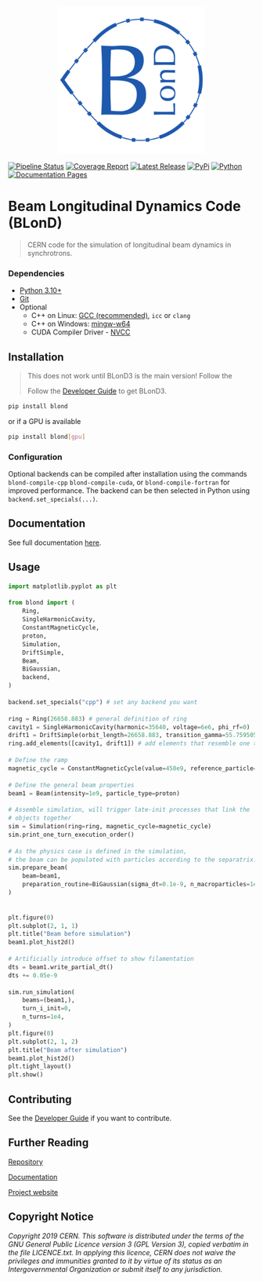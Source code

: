 <div align="center">
<img src="BLonD2_centered.png" alt="drawing" width="300"/>
</div>

[![Pipeline Status](https://gitlab.cern.ch/blond/BLonD/badges/blonder/pipeline.svg)](https://gitlab.cern.ch/blond/BLonD/-/commits/blonder) [![Coverage Report](https://gitlab.cern.ch/blond/BLonD/badges/blonder/coverage.svg)](https://gitlab.cern.ch/blond/BLonD/-/commits/blonder) [![Latest Release](https://gitlab.cern.ch/blond/BLonD/-/badges/release.svg)](https://gitlab.cern.ch/blond/BLonD/-/releases) [![PyPi](https://img.shields.io/pypi/v/blond.svg)](https://pypi.org/project/blond/) [![Python](https://img.shields.io/badge/python-3.10%20%7C%203.11%20%7C%203.12-blue)](https://www.python.org) [![Documentation Pages](https://img.shields.io/badge/docs-sphinx-blue)](https://blond-code.docs.cern.ch/)


# Beam Longitudinal Dynamics Code (BLonD)




> CERN code for the simulation of longitudinal beam dynamics in
synchrotrons.


### Dependencies

* [Python 3.10+](https://www.python.org/downloads/)
* [Git](https://git-scm.com/)
* Optional
    * C++ on Linux: [GCC (recommended)](https://gcc.gnu.org/install/), `icc` or `clang`
    * C++ on Windows: [mingw-w64](https://winlibs.com/#download-release)
    * CUDA Compiler Driver - [NVCC](https://docs.nvidia.com/cuda/cuda-compiler-driver-nvcc/)


## Installation
> This does not work until BLonD3 is the main version! Follow the
>
> Follow the [Developer Guide](CONTRIBUTING.md) to get BLonD3.
```bash
pip install blond
```
or if a GPU is available
```bash
pip install blond[gpu]
```

### Configuration
Optional backends can be compiled after installation using the commands `blond-compile-cpp` `blond-compile-cuda`,
or `blond-compile-fortran` for improved performance. The backend can be then selected in Python using ```backend.set_specials(...)```.

## Documentation
See full documentation [here](https://blond-code.docs.cern.ch/).


## Usage

```python
import matplotlib.pyplot as plt

from blond import (
    Ring,
    SingleHarmonicCavity,
    ConstantMagneticCycle,
    proton,
    Simulation,
    DriftSimple,
    Beam,
    BiGaussian,
    backend,
)

backend.set_specials("cpp") # set any backend you want

ring = Ring(26658.883) # general definition of ring
cavity1 = SingleHarmonicCavity(harmonic=35640, voltage=6e6, phi_rf=0)
drift1 = DriftSimple(orbit_length=26658.883, transition_gamma=55.759505)
ring.add_elements([cavity1, drift1]) # add elements that resemble one turn

# Define the ramp
magnetic_cycle = ConstantMagneticCycle(value=450e9, reference_particle=proton)

# Define the general beam properties
beam1 = Beam(intensity=1e9, particle_type=proton)

# Assemble simulation, will trigger late-init processes that link the
# objects together
sim = Simulation(ring=ring, magnetic_cycle=magnetic_cycle)
sim.print_one_turn_execution_order()

# As the physics case is defined in the simulation,
# the beam can be populated with particles according to the separatrix.
sim.prepare_beam(
    beam=beam1,
    preparation_routine=BiGaussian(sigma_dt=0.1e-9, n_macroparticles=1e6),
)


plt.figure(0)
plt.subplot(2, 1, 1)
plt.title("Beam before simulation")
beam1.plot_hist2d()

# Artificially introduce offset to show filamentation
dts = beam1.write_partial_dt()
dts += 0.05e-9

sim.run_simulation(
    beams=(beam1,),
    turn_i_init=0,
    n_turns=1e4,
)
plt.figure(0)
plt.subplot(2, 1, 2)
plt.title("Beam after simulation")
beam1.plot_hist2d()
plt.tight_layout()
plt.show()
```

## Contributing

See the [Developer Guide](CONTRIBUTING.md) if you want to contribute.

## Further Reading

[Repository](https://gitlab.cern.ch/blond/BLonD)

[Documentation](https://blond-code.docs.cern.ch/)

[Project website](http://blond.web.cern.ch)



## Copyright Notice

*Copyright 2019 CERN. This software is distributed under the terms of the
GNU General Public Licence version 3 (GPL Version 3), copied verbatim in
the file LICENCE.txt. In applying this licence, CERN does not waive the
privileges and immunities granted to it by virtue of its status as an
Intergovernmental Organization or submit itself to any jurisdiction.*
